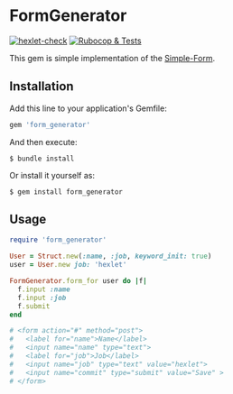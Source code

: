 # FormGenerator

[![hexlet-check](https://github.com/alexSmkh/rails-project-lvl1/actions/workflows/hexlet-check.yml/badge.svg?branch=main)](https://github.com/alexSmkh/rails-project-lvl1/actions/workflows/hexlet-check.yml)
[![Rubocop & Tests](https://github.com/alexSmkh/rails-project-lvl1/actions/workflows/main.yml/badge.svg?branch=main)](https://github.com/alexSmkh/rails-project-lvl1/actions/workflows/main.yml)

This gem is simple implementation of the [Simple-Form](https://github.com/heartcombo/simple_form).

## Installation

Add this line to your application's Gemfile:

```ruby
gem 'form_generator'
```

And then execute:

    $ bundle install

Or install it yourself as:

    $ gem install form_generator

## Usage

```ruby
require 'form_generator'

User = Struct.new(:name, :job, keyword_init: true)
user = User.new job: 'hexlet'

FormGenerator.form_for user do |f|
  f.input :name
  f.input :job
  f.submit
end

# <form action="#" method="post">
#   <label for="name">Name</label>
#   <input name="name" type="text">
#   <label for="job">Job</label>
#   <input name="job" type="text" value="hexlet">
#   <input name="commit" type="submit" value="Save" >
# </form>
```
